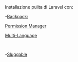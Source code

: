 <p>Installazione pulita di Laravel con:</p>
<p> -<a href="https://backpackforlaravel.com/docs">Backpack:</a></p>
<p> <a href="https://spatie.be/docs/laravel-permission/v4/introduction">Permission Manager</a></p>
<p> <a href="https://github.com/spatie/laravel-translatable#installation">Multi-Language</a></p>
<br>
<p> -<a href="https://github.com/spatie/laravel-sluggable">Sluggable</a></p>

